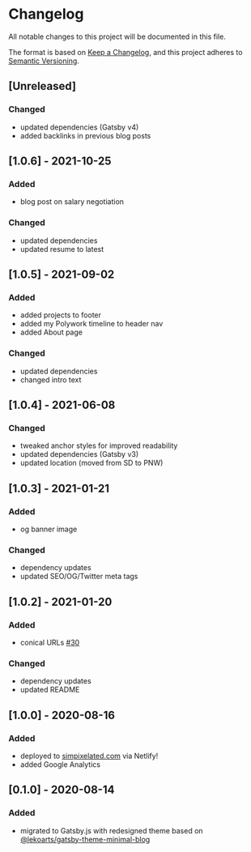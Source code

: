 # Changelog

All notable changes to this project will be documented in this file.

The format is based on [Keep a Changelog](https://keepachangelog.com/en/1.0.0/),
and this project adheres to [Semantic Versioning](https://semver.org/spec/v2.0.0.html).

## [Unreleased]

### Changed

- updated dependencies (Gatsby v4)
- added backlinks in previous blog posts

## [1.0.6] - 2021-10-25

### Added

- blog post on salary negotiation

### Changed

- updated dependencies
- updated resume to latest

## [1.0.5] - 2021-09-02

### Added

- added projects to footer
- added my Polywork timeline to header nav
- added About page

### Changed

- updated dependencies
- changed intro text

## [1.0.4] - 2021-06-08

### Changed

- tweaked anchor styles for improved readability
- updated dependencies (Gatsby v3)
- updated location (moved from SD to PNW)

## [1.0.3] - 2021-01-21

### Added

- og banner image

### Changed

- dependency updates
- updated SEO/OG/Twitter meta tags

## [1.0.2] - 2021-01-20

### Added

- conical URLs [#30](https://github.com/simpixelated/simpixelated.com/pull/30)

### Changed

- dependency updates
- updated README

## [1.0.0] - 2020-08-16

### Added

- deployed to [simpixelated.com](http://simpixelated.com) via Netlify!
- added Google Analytics

## [0.1.0] - 2020-08-14

### Added

- migrated to Gatsby.js with redesigned theme based on [@lekoarts/gatsby-theme-minimal-blog](https://github.com/LekoArts/gatsby-themes/tree/master/themes/gatsby-theme-minimal-blog)
